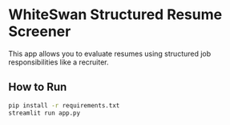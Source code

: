 # WhiteSwan Structured Resume Screener

This app allows you to evaluate resumes using structured job responsibilities like a recruiter.

## How to Run

```bash
pip install -r requirements.txt
streamlit run app.py
```

